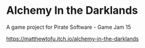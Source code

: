 # Alchemy In the Darklands

A game project for Pirate Software - Game Jam 15

https://matthewtofu.itch.io/alchemy-in-the-darklands

